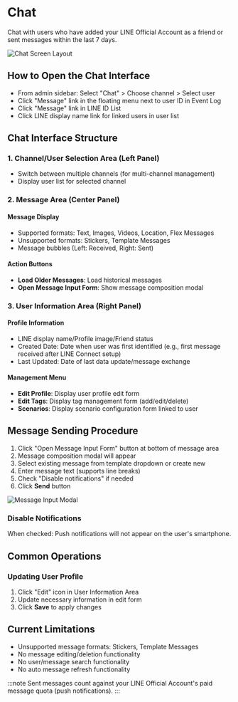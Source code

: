 # Chat
Chat with users who have added your LINE Official Account as a friend or sent messages within the last 7 days.

![Chat Screen Layout](/img/chat/chat_screen.png)

## How to Open the Chat Interface
- From admin sidebar: Select "Chat" > Choose channel > Select user
- Click "Message" link in the floating menu next to user ID in Event Log
- Click "Message" link in LINE ID List
- Click LINE display name link for linked users in user list

## Chat Interface Structure
### 1. Channel/User Selection Area (Left Panel)
- Switch between multiple channels (for multi-channel management)
- Display user list for selected channel

### 2. Message Area (Center Panel)
#### Message Display
- Supported formats: Text, Images, Videos, Location, Flex Messages
- Unsupported formats: Stickers, Template Messages
- Message bubbles (Left: Received, Right: Sent)

#### Action Buttons
- **Load Older Messages**: Load historical messages
- **Open Message Input Form**: Show message composition modal

### 3. User Information Area (Right Panel)
#### Profile Information
- LINE display name/Profile image/Friend status
- Created Date: Date when user was first identified (e.g., first message received after LINE Connect setup)
- Last Updated: Date of last data update/message exchange

#### Management Menu
- **Edit Profile**: Display user profile edit form
- **Edit Tags**: Display tag management form (add/edit/delete)
- **Scenarios**: Display scenario configuration form linked to user

## Message Sending Procedure
1. Click "Open Message Input Form" button at bottom of message area
2. Message composition modal will appear
3. Select existing message from template dropdown or create new
4. Enter message text (supports line breaks)
5. Check "Disable notifications" if needed
6. Click **Send** button

![Message Input Modal](/img/chat/message_modal.png)

### Disable Notifications
When checked: Push notifications will not appear on the user's smartphone.

## Common Operations
### Updating User Profile
1. Click "Edit" icon in User Information Area
2. Update necessary information in edit form
3. Click **Save** to apply changes

## Current Limitations
- Unsupported message formats: Stickers, Template Messages
- No message editing/deletion functionality
- No user/message search functionality
- No auto message refresh functionality

:::note
Sent messages count against your LINE Official Account's paid message quota (push notifications).
:::
